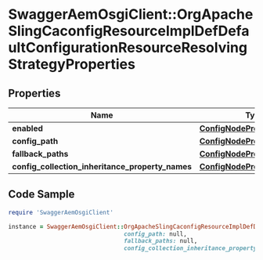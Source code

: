 # SwaggerAemOsgiClient::OrgApacheSlingCaconfigResourceImplDefDefaultConfigurationResourceResolvingStrategyProperties

## Properties

Name | Type | Description | Notes
------------ | ------------- | ------------- | -------------
**enabled** | [**ConfigNodePropertyBoolean**](ConfigNodePropertyBoolean.md) |  | [optional] 
**config_path** | [**ConfigNodePropertyString**](ConfigNodePropertyString.md) |  | [optional] 
**fallback_paths** | [**ConfigNodePropertyArray**](ConfigNodePropertyArray.md) |  | [optional] 
**config_collection_inheritance_property_names** | [**ConfigNodePropertyArray**](ConfigNodePropertyArray.md) |  | [optional] 

## Code Sample

```ruby
require 'SwaggerAemOsgiClient'

instance = SwaggerAemOsgiClient::OrgApacheSlingCaconfigResourceImplDefDefaultConfigurationResourceResolvingStrategyProperties.new(enabled: null,
                                 config_path: null,
                                 fallback_paths: null,
                                 config_collection_inheritance_property_names: null)
```


